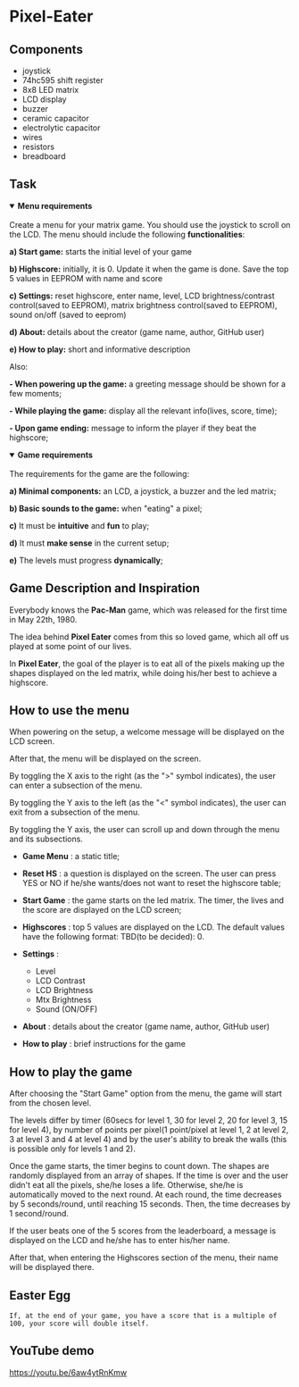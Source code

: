 # Pixel-Eater #

## Components 

* joystick
* 74hc595 shift register
* 8x8 LED matrix
* LCD display
* buzzer
* ceramic capacitor
* electrolytic capacitor
* wires
* resistors 
* breadboard

## Task

<details open>
<summary><b>Menu requirements</b></summary>
  <br>
Create a menu for your matrix game. You should use the joystick to scroll on the LCD. The menu should include the following <b>functionalities</b>:
  

  <b>a) Start game:</b> starts the initial level of your game
 
  <b>b) Highscore:</b> initially, it is 0. Update it when the game is done. Save the top 5 values in EEPROM with name and score

  <b>c) Settings:</b> reset highscore, enter name, level, LCD brightness/contrast control(saved to EEPROM), matrix brightness control(saved to EEPROM), sound on/off (saved to eeprom)

  <b>d) About:</b> details about the creator (game name, author, GitHub user)

  <b>e) How to play:</b> short and informative description

Also: 

  <b>- When powering up the game:</b> a greeting message should be shown for a few moments;

  <b>- While playing the game:</b> display all the relevant info(lives, score, time);

  <b>- Upon game ending:</b> message to inform the player if they beat the highscore; 
</details>

<details open>
  <summary><b>Game requirements</b></summary>
  <br>
  The requirements for the game are the following:
  
  <b>a) Minimal components:</b> an LCD, a joystick, a buzzer and the led matrix;
  
  <b>b) Basic sounds to the game:</b> when "eating" a pixel;
  
  <b>c)</b> It must be <b>intuitive</b> and <b>fun</b> to play;
  
  <b>d)</b> It must <b>make sense</b> in the current setup;
  
  <b>e)</b> The levels must progress <b>dynamically</b>;
  
  </details>
  
  ## Game Description and Inspiration
  
  Everybody knows the <b>Pac-Man</b> game, which was released for the first time in May 22th, 1980. 
  
  The idea behind <b>Pixel Eater</b> comes from this so loved game, which all off us played at some point of our lives. 
  
  In <b>Pixel Eater</b>, the goal of the player is to eat all of the pixels making up the shapes displayed on the led matrix, while doing his/her best to achieve a highscore. 
  

## How to use the menu

  When powering on the setup, a welcome message will be displayed on the LCD screen.  
  
  After that, the menu will be displayed on the screen.
  
  By toggling the X axis to the right (as the ">" symbol indicates), the user can enter a subsection of the menu. 
  
  By toggling the Y axis to the left (as the "<" symbol indicates), the user can exit from a subsection of the menu.
  
  By toggling the Y axis, the user can scroll up and down through the menu and its subsections.
  
  *  __Game Menu__ : a static title;
    
  * __Reset HS__ : a question is displayed on the screen. The user can press YES or NO if he/she wants/does not want to reset the highscore table;
    
  * __Start Game__ : the game starts on the led matrix. The timer, the lives and the score are displayed on the LCD screen;
    
  * __Highscores__ : top 5 values are displayed on the LCD. The default values have the following format: TBD(to be decided): 0.
    
   * __Settings__ : 
        * Level
        * LCD Contrast
        * LCD Brightness
        * Mtx Brightness
        * Sound (ON/OFF)
      
   * __About__ : details about the creator (game name, author, GitHub user)

   * __How to play__ : brief instructions for the game
    
  ## How to play the game
  
  After choosing the "Start Game" option from the menu, the game will start from the chosen level. 
  
  The levels differ by timer (60secs for level 1, 30 for level 2, 20 for level 3, 15 for level 4), by number of points per pixel(1 point/pixel at level 1, 2 at level 2, 3 at level 3 and 4 at level 4) and by the user's ability to break the walls (this is possible only for levels 1 and 2). 
  
  Once the game starts, the timer begins to count down. The shapes are randomly displayed from an array of shapes. If the time is over and the user didn't eat all the pixels, she/he loses a life. Otherwise, she/he is automatically moved to the next round. At each round, the time decreases by 5 seconds/round, until reaching 15 seconds. Then, the time decreases by 1 second/round. 
  
  If the user beats one of the 5 scores from the leaderboard, a message is displayed on the LCD and he/she has to enter his/her name. 
  
  After that, when entering the Highscores section of the menu, their name will be displayed there.   
   
  ## Easter Egg
    If, at the end of your game, you have a score that is a multiple of 100, your score will double itself.
  
  ## YouTube demo
  https://youtu.be/6aw4ytRnKmw
    
  
